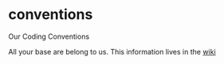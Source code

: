 conventions
===========

Our Coding Conventions


All your base are belong to us. This information lives in the [wiki](https://github.com/innovatordm/conventions/wiki)
